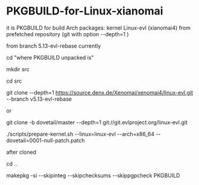 # PKGBUILD-for-Linux-xianomai

it is PKGBUILD for build Arch packages: kernel Linux-evl (xianomai4) from prefetched  repository (git with option --depth=1 )

from branch 5.13-evl-rebase currently

cd "where PKGBUILD unpacked is"
  
mkdir src
  
cd src
  
git clone --depth=1 https://source.denx.de/Xenomai/xenomai4/linux-evl.git --branch v5.13-evl-rebase

or

git clone -b dovetail/master --depth=1  git://git.evlproject.org/linux-evl.git

./scripts/prepare-kernel.sh --linux=linux-evl --arch=x86_64 --dovetail=0001-null-patch.patch

  
after cloned
  
cd ..
  
makepkg -si --skipinteg --skipchecksums --skippgpcheck PKGBUILD

